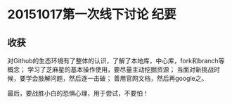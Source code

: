 # 20151017第一次线下讨论 纪要

## 收获
对Github的生态环境有了整体的认识，了解了本地库，中心库，fork和branch等概念；
学习了芝麻星的基本操作使用，要尽量主动挖掘资源；
当面对新挑战时候，要学会肢解问题，然后逐一击破；
善用官网文档，然后再google之。

最后，要战胜小白的恐惧心理，用于尝试，不要怕！
